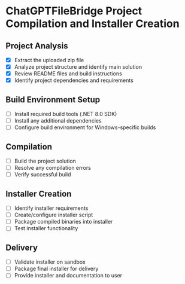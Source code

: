 # ChatGPTFileBridge Project Compilation and Installer Creation

## Project Analysis
- [x] Extract the uploaded zip file
- [x] Analyze project structure and identify main solution
- [x] Review README files and build instructions
- [x] Identify project dependencies and requirements

## Build Environment Setup
- [ ] Install required build tools (.NET 8.0 SDK)
- [ ] Install any additional dependencies
- [ ] Configure build environment for Windows-specific builds

## Compilation
- [ ] Build the project solution
- [ ] Resolve any compilation errors
- [ ] Verify successful build

## Installer Creation
- [ ] Identify installer requirements
- [ ] Create/configure installer script
- [ ] Package compiled binaries into installer
- [ ] Test installer functionality

## Delivery
- [ ] Validate installer on sandbox
- [ ] Package final installer for delivery
- [ ] Provide installer and documentation to user
